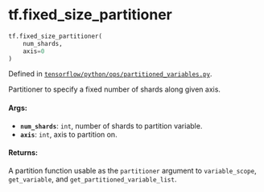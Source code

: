 <div itemscope itemtype="http://developers.google.com/ReferenceObject">
<meta itemprop="name" content="tf.fixed_size_partitioner" />
<meta itemprop="path" content="Stable" />
</div>

# tf.fixed_size_partitioner

``` python
tf.fixed_size_partitioner(
    num_shards,
    axis=0
)
```



Defined in [`tensorflow/python/ops/partitioned_variables.py`](/code/stable/tensorflow/python/ops/partitioned_variables.py).

Partitioner to specify a fixed number of shards along given axis.

#### Args:

* <b>`num_shards`</b>: `int`, number of shards to partition variable.
* <b>`axis`</b>: `int`, axis to partition on.


#### Returns:

A partition function usable as the `partitioner` argument to
`variable_scope`, `get_variable`, and `get_partitioned_variable_list`.
